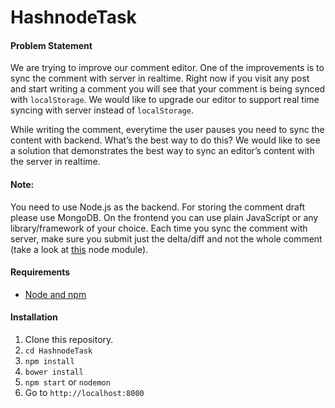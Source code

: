 # HashnodeTask

#### Problem Statement

We are trying to improve our comment editor. One of the improvements is to sync the comment with server in realtime. Right now if you visit any post and start writing a comment you will see that your comment is being synced with `localStorage`. We would like to upgrade our editor to support real time syncing with server instead of `localStorage`.

While writing the comment, everytime the user pauses you need to sync the content with backend. What’s the best way to do this? We would like to see a solution that demonstrates the best way to sync an editor’s content with the server in realtime.

#### Note:  
You need to use Node.js as the backend. For storing the comment draft please use MongoDB.
On the frontend you can use plain JavaScript or any library/framework of your choice.
Each time you sync the comment with server, make sure you submit just the delta/diff and not the whole comment (take a look at [this][this] node module).

#### Requirements

- [Node and npm](http://nodejs.org)

#### Installation

1. Clone this repository.
2. `cd HashnodeTask`
3. `npm install`
4. `bower install`
5. `npm start` or `nodemon`
6. Go to `http://localhost:8000`


[this]: https://github.com/marcelklehr/diff_match_patch
